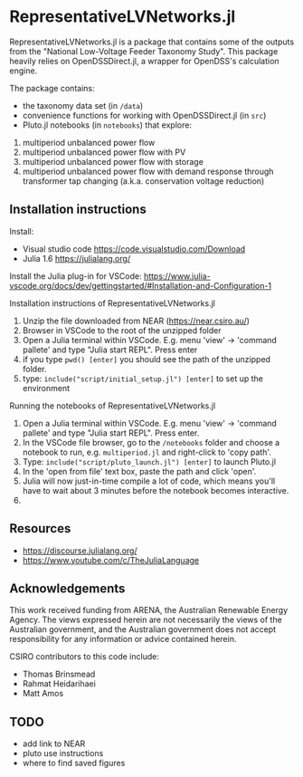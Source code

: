 # RepresentativeLVNetworks.jl
RepresentativeLVNetworks.jl is a package that contains some of the outputs from the "National Low-Voltage Feeder Taxonomy Study". This package heavily relies on OpenDSSDirect.jl, a wrapper for OpenDSS's calculation engine.

The package contains:
- the taxonomy data set (in `/data`)
- convenience functions for working with OpenDSSDirect.jl (in `src`)
- Pluto.jl notebooks (in `notebooks`) that explore: 
 1) multiperiod unbalanced power flow
 2) multiperiod unbalanced power flow with PV
 3) multiperiod unbalanced power flow with storage
 4) multiperiod unbalanced power flow with demand response through transformer tap changing (a.k.a. conservation voltage reduction)

 ## Installation instructions
Install:
- Visual studio code https://code.visualstudio.com/Download
- Julia 1.6 https://julialang.org/

Install the Julia plug-in for VSCode: https://www.julia-vscode.org/docs/dev/gettingstarted/#Installation-and-Configuration-1 

Installation instructions of RepresentativeLVNetworks.jl
 1) Unzip the file downloaded from NEAR (https://near.csiro.au/)
 2) Browser in VSCode to the root of the unzipped folder
 3) Open a Julia terminal within VSCode. E.g. menu 'view' -> 'command pallete' and type "Julia start REPL". Press enter
 4) if you type `pwd() [enter]` you should see the path of the unzipped folder.
 5) type: `include("script/initial_setup.jl") [enter]` to set up the environment

Running the notebooks of RepresentativeLVNetworks.jl
 1) Open a Julia terminal within VSCode. E.g. menu 'view' -> 'command pallete' and type "Julia start REPL". Press enter.
 2) In the VSCode file browser, go to the `/notebooks` folder and choose a notebook to run, e.g. `multiperiod.jl` and right-click to 'copy path'.
 3) Type: `include("script/pluto_launch.jl") [enter]` to launch Pluto.jl
 4) In the 'open from file' text box, paste the path and click 'open'.
 5) Julia will now just-in-time compile a lot of code, which means you'll have to wait about 3 minutes before the notebook becomes interactive. 
 6) 



## Resources
- https://discourse.julialang.org/
- https://www.youtube.com/c/TheJuliaLanguage 

## Acknowledgements
This work received funding from ARENA, the Australian Renewable Energy Agency. The views expressed herein are not necessarily the views of the Australian government, and the Australian government does not accept responsibility for any information or advice contained herein.

CSIRO contributors to this code include:
- Thomas Brinsmead
- Rahmat Heidarihaei
- Matt Amos

## TODO
- add link to NEAR
- pluto use instructions
- where to find saved figures


